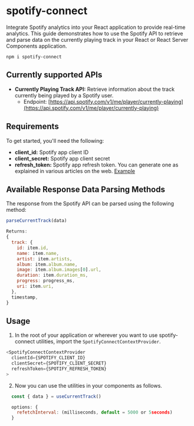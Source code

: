 # spotify-connect

Integrate Spotify analytics into your React application to provide real-time analytics.
This guide demonstrates how to use the Spotify API to retrieve and parse data on the currently playing track in your React or React Server Components application.

```
npm i spotify-connect
```

## Currently supported APIs

- **Currently Playing Track API:** Retrieve information about the track currently being played by a Spotify user.
  - Endpoint: [https://api.spotify.com/v1/me/player/currently-playing](https://api.spotify.com/v1/me/player/currently-playing)

## Requirements

To get started, you'll need the following:

- **client_id:** Spotify app client ID
- **client_secret:** Spotify app client secret
- **refresh_token:** Spotify app refresh token. You can generate one as explained in various articles on the web. [Example](https://medium.com/@benwiz/how-to-create-a-spotify-refresh-token-the-easy-way-b41a66c7fdd4)

## Available Response Data Parsing Methods

The response from the Spotify API can be parsed using the following method:

```javascript
parseCurrentTrack(data)

Returns:
{
  track: {
    id: item.id,
    name: item.name,
    artist: item.artists,
    album: item.album.name,
    image: item.album.images[0].url,
    duration: item.duration_ms,
    progress: progress_ms,
    uri: item.uri,
  },
  timestamp,
}
```

## Usage

1. In the root of your application or wherever you want to use spotify-connect utilities, import the `SpotifyConnectContextProvider`.

```javascript
<SpotifyConnectContextProvider
  clientId={SPOTIFY_CLIENT_ID}
  clientSecret={SPOTIFY_CLIENT_SECRET}
  refreshToken={SPOTIFY_REFRESH_TOKEN}
>
```

2. Now you can use the utilities in your components as follows.

```javascript
  const { data } = useCurrentTrack()

  options: {
    refetchInterval: (milliseconds, default = 5000 or 5seconds)
  }
```
